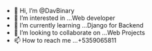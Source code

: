 - 👋 Hi, I’m @DavBinary
- 👀 I’m interested in ...Web developer 
- 🌱 I’m currently learning ...Django for Backend 
- 💞️ I’m looking to collaborate on ...Web Projects
- 📫 How to reach me ...+5359065811

<!---
Davsempai/Davsempai is a ✨ special ✨ repository because its `README.md` (this file) appears on your GitHub profile.
You can click the Preview link to take a look at your changes.
--->
